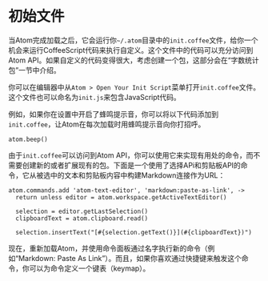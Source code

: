 <!-- 译者：Github@wizardforcel -->

# 初始文件 #

当Atom完成加载之后，它会运行你`~/.atom`目录中的`init.coffee`文件，给你一个机会来运行CoffeeScript代码来执行自定义。这个文件中的代码可以充分访问到Atom API。如果自定义的代码变得很大，考虑创建一个包，这部分会在“字数统计包”一节中介绍。

你可以在编辑器中从`Atom > Open Your Init Script`菜单打开`init.coffee`文件。这个文件也可以命名为`init.js`来包含JavaScript代码。

例如，如果你在设置中开启了蜂鸣提示音，你可以将以下代码添加到`init.coffee`，让Atom在每次加载时用蜂鸣提示音向你打招呼。

```
atom.beep()
```

由于`init.coffee`可以访问到Atom API，你可以使用它来实现有用处的命令，而不需要创建新的或者扩展现有的包。下面是一个使用了选择APi和剪贴板API的命令，它从被选中的文本和剪贴板内容中构建Markdown连接作为URL：

```
atom.commands.add 'atom-text-editor', 'markdown:paste-as-link', ->
  return unless editor = atom.workspace.getActiveTextEditor()

  selection = editor.getLastSelection()
  clipboardText = atom.clipboard.read()

  selection.insertText("[#{selection.getText()}](#{clipboardText})")
```

现在，重新加载Atom，并使用命令面板通过名字执行新的命令（例如“Markdown: Paste As Link”）。而且，如果你喜欢通过快捷键来触发这个命令，你可以为命令定义一个键表（keymap）。